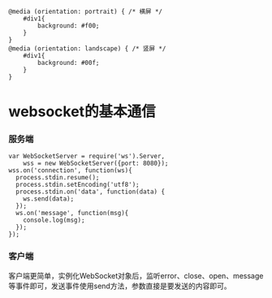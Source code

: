 
	@media (orientation: portrait) { /* 横屏 */
		#div1{
			background: #f00;
		}
	}
	@media (orientation: landscape) { /* 竖屏 */
		#div1{
			background: #00f;
		}
	}


websocket的基本通信
==

### 服务端

	var WebSocketServer = require('ws').Server,
    	wss = new WebSocketServer({port: 8080});
	wss.on('connection', function(ws){
	  process.stdin.resume();
	  process.stdin.setEncoding('utf8');
	  process.stdin.on('data', function(data) {
	    ws.send(data);
	  });
	  ws.on('message', function(msg){
	    console.log(msg);
	  });
	});

### 客户端

客户端更简单，实例化WebSocket对象后，监听error、close、open、message等事件即可，发送事件使用send方法，参数直接是要发送的内容即可。
